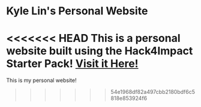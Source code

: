# Kyle Lin's Personal Website
<<<<<<< HEAD
This is a personal website built using the Hack4Impact Starter Pack!
[Visit it Here!](https://kylelin.github.io)
=======
This is my personal website! 
>>>>>>> 54e1968df82a497cbb2180bdf6c5818e853924f6
